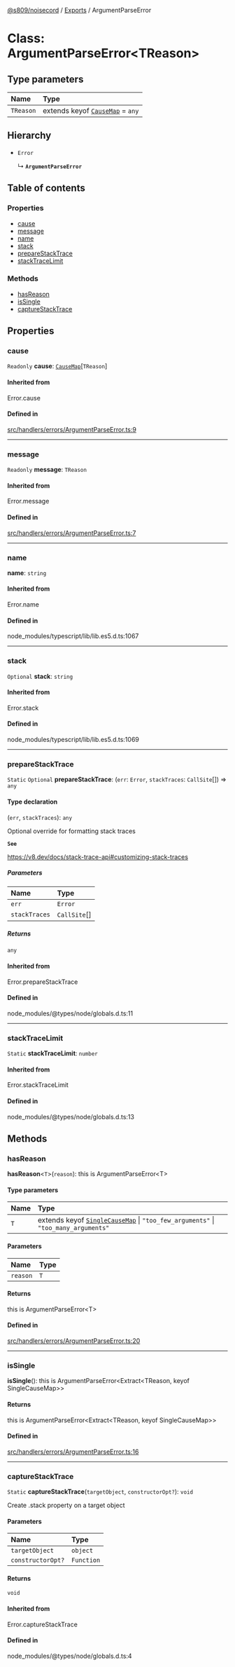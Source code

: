 [@s809/noisecord](../README.md) / [Exports](../modules.md) / ArgumentParseError

# Class: ArgumentParseError<TReason\>

## Type parameters

| Name | Type |
| :------ | :------ |
| `TReason` | extends keyof [`CauseMap`](../modules/ArgumentParseError.md#causemap) = `any` |

## Hierarchy

- `Error`

  ↳ **`ArgumentParseError`**

## Table of contents

### Properties

- [cause](ArgumentParseError-1.md#cause)
- [message](ArgumentParseError-1.md#message)
- [name](ArgumentParseError-1.md#name)
- [stack](ArgumentParseError-1.md#stack)
- [prepareStackTrace](ArgumentParseError-1.md#preparestacktrace)
- [stackTraceLimit](ArgumentParseError-1.md#stacktracelimit)

### Methods

- [hasReason](ArgumentParseError-1.md#hasreason)
- [isSingle](ArgumentParseError-1.md#issingle)
- [captureStackTrace](ArgumentParseError-1.md#capturestacktrace)

## Properties

### cause

 `Readonly` **cause**: [`CauseMap`](../modules/ArgumentParseError.md#causemap)[`TReason`]

#### Inherited from

Error.cause

#### Defined in

[src/handlers/errors/ArgumentParseError.ts:9](https://github.com/s809/noisecord/blob/b944b1f/src/handlers/errors/ArgumentParseError.ts#L9)

___

### message

 `Readonly` **message**: `TReason`

#### Inherited from

Error.message

#### Defined in

[src/handlers/errors/ArgumentParseError.ts:7](https://github.com/s809/noisecord/blob/b944b1f/src/handlers/errors/ArgumentParseError.ts#L7)

___

### name

 **name**: `string`

#### Inherited from

Error.name

#### Defined in

node_modules/typescript/lib/lib.es5.d.ts:1067

___

### stack

 `Optional` **stack**: `string`

#### Inherited from

Error.stack

#### Defined in

node_modules/typescript/lib/lib.es5.d.ts:1069

___

### prepareStackTrace

 `Static` `Optional` **prepareStackTrace**: (`err`: `Error`, `stackTraces`: `CallSite`[]) => `any`

#### Type declaration

(`err`, `stackTraces`): `any`

Optional override for formatting stack traces

**`See`**

https://v8.dev/docs/stack-trace-api#customizing-stack-traces

##### Parameters

| Name | Type |
| :------ | :------ |
| `err` | `Error` |
| `stackTraces` | `CallSite`[] |

##### Returns

`any`

#### Inherited from

Error.prepareStackTrace

#### Defined in

node_modules/@types/node/globals.d.ts:11

___

### stackTraceLimit

 `Static` **stackTraceLimit**: `number`

#### Inherited from

Error.stackTraceLimit

#### Defined in

node_modules/@types/node/globals.d.ts:13

## Methods

### hasReason

**hasReason**<`T`\>(`reason`): this is ArgumentParseError<T\>

#### Type parameters

| Name | Type |
| :------ | :------ |
| `T` | extends keyof [`SingleCauseMap`](../interfaces/ArgumentParseError.SingleCauseMap.md) \| ``"too_few_arguments"`` \| ``"too_many_arguments"`` |

#### Parameters

| Name | Type |
| :------ | :------ |
| `reason` | `T` |

#### Returns

this is ArgumentParseError<T\>

#### Defined in

[src/handlers/errors/ArgumentParseError.ts:20](https://github.com/s809/noisecord/blob/b944b1f/src/handlers/errors/ArgumentParseError.ts#L20)

___

### isSingle

**isSingle**(): this is ArgumentParseError<Extract<TReason, keyof SingleCauseMap\>\>

#### Returns

this is ArgumentParseError<Extract<TReason, keyof SingleCauseMap\>\>

#### Defined in

[src/handlers/errors/ArgumentParseError.ts:16](https://github.com/s809/noisecord/blob/b944b1f/src/handlers/errors/ArgumentParseError.ts#L16)

___

### captureStackTrace

`Static` **captureStackTrace**(`targetObject`, `constructorOpt?`): `void`

Create .stack property on a target object

#### Parameters

| Name | Type |
| :------ | :------ |
| `targetObject` | `object` |
| `constructorOpt?` | `Function` |

#### Returns

`void`

#### Inherited from

Error.captureStackTrace

#### Defined in

node_modules/@types/node/globals.d.ts:4
